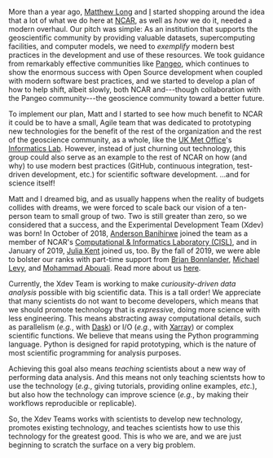 <!--
.. title: We are Xdev!
.. slug: we-are-xdev
.. date: 2019-12-06 12:00:00 UTC-06:00
.. tags: open source, open development
.. category: 
.. link: 
.. description: About the Xdev Team at NCAR
.. type: text
.. author: Kevin Paul
-->

More than a year ago, [Matthew Long](http://www.cgd.ucar.edu/staff/mclong/) and 
[I](https://staff.ucar.edu/users/kpaul) started shopping around the idea that a lot of what 
we do here at [NCAR](https://ncar.ucar.edu/), as well as *how* we do it, needed a modern 
overhaul.  Our pitch was simple: As an institution that supports the geoscientific community
by providing valuable datasets, supercomputing facilities, and computer models, we need to
_exemplify_ modern best practices in the development and use of these resources.  We took
guidance from remarkably effective communities like [Pangeo](https://pangeo.io), which continues
to show the enormous success with Open Source development when coupled with modern software best
practices, and we started to develop a plan of how to help shift, albeit slowly, both NCAR
and---though collaboration with the Pangeo community---the geoscience community toward a
better future.

<!-- TEASER_END -->

To implement our plan, Matt and I started to see how much benefit to NCAR it could be to have 
a small, Agile team that was dedicated to prototyping new technologies for the benefit of the 
rest of the organization and the rest of the geoscience community, as a whole, like the 
[UK Met Office](https://www.metoffice.gov.uk/)'s [Informatics Lab](https://www.informaticslab.co.uk/).
However, instead of just churning out technology, this group could also serve as an example to 
the rest of NCAR on how (and why) to use modern best practices (GitHub, continuous integration, 
test-driven development, etc.) for scientific software development.  ...and for science itself!

Matt and I dreamed big, and as usually happens when the reality of budgets collides with dreams, 
we were forced to scale back our vision of a ten-person team to small group of two.
Two is still greater than zero, so we considered that a success, and the Experimental Development
Team (Xdev) was born!  In October of 2018, [Anderson Banihirwe](https://andersonbanihirwe.dev/)
joined the team as a member of NCAR's
[Computational & Informatics Laboratory (CISL)](https://www2.cisl.ucar.edu/),
and in January of 2019, [Julia Kent](https://staff.ucar.edu/users/jkent) joined us, too.  By 
the fall of 2019, we were able to bolster our ranks with part-time support from
[Brian Bonnlander](https://staff.ucar.edu/users/bonnland),
[Michael Levy](https://staff.ucar.edu/users/mlevy), and
[Mohammad Abouali](https://staff.ucar.edu/users/mabouali).  Read more about us 
[here](https://ncar.github.io/xdev/pages/about/).

Currently, the Xdev Team is working to make _curiousity-driven data analysis_
possible with big scientific data.  This is a tall order!  We appreciate that many
scientists do not want to become developers, which means that we should promote
technology that is _expressive_, doing more science with less engineering.  This
means abstracting away computational details, such as parallelism (_e.g._, with 
[Dask](https://dask.org)) or I/O (_e.g._, with [Xarray](https://xarray.pydata.org/en/stable/))
or complex scientific functions.  We believe that means using the Python programming
language.  Python is designed for rapid prototyping, which is the nature of most
scientific programming for analysis purposes.

Achieving this goal also means _teaching_ scientists about a new way of performing data
analysis.  And this means not only teaching scientsts how to use the technology
(_e.g._, giving tutorials, providing online examples, _etc._), but also how the
technology can improve science (_e.g._, by making their workflows reproducible 
or replicable).

So, the Xdev Teams works with scientists to develop new technology, promotes
existing technology, and teaches scientists how to use this technology for the
greatest good.  This is who we are, and we are just beginning to scratch the 
surface on a very big problem.
